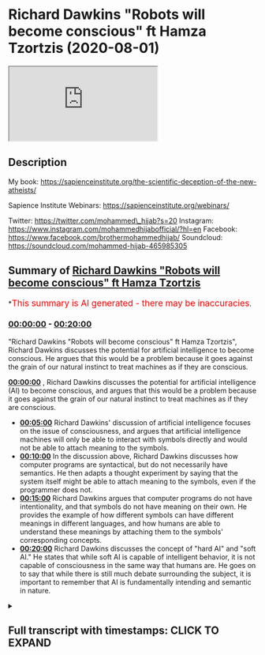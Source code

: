# Richard Dawkins "Robots will become conscious" ft Hamza Tzortzis (2020-08-01)

<iframe loading='lazy' src='https://www.youtube.com/embed/aUm0o0Cu5qg'></iframe>

## Description

My book: https://sapienceinstitute.org/the-scientific-deception-of-the-new-atheists/

Sapience Institute Webinars: https://sapienceinstitute.org/webinars/

Twitter: https://twitter.com/mohammed\_hijab?s=20
Instagram: https://www.instagram.com/mohammedhijabofficial/?hl=en
Facebook: https://www.facebook.com/brothermohammedhijab/
Soundcloud: https://soundcloud.com/mohammed-hijab-465985305

## Summary of [Richard Dawkins "Robots will become conscious" ft Hamza Tzortzis](https://www.youtube.com/watch?v=aUm0o0Cu5qg)

\*<span style="color:red; font-size:125%">This summary is AI generated - there may be inaccuracies</span>.

### [00:00:00](https://www.youtube.com/watch?v=aUm0o0Cu5qg\&t=0) - [00:20:00](https://www.youtube.com/watch?v=aUm0o0Cu5qg\&t=1200)

"Richard Dawkins "Robots will become conscious" ft Hamza Tzortzis", Richard Dawkins discusses the potential for artificial intelligence to become conscious. He argues that this would be a problem because it goes against the grain of our natural instinct to treat machines as if they are conscious.

**[00:00:00](https://www.youtube.com/watch?v=aUm0o0Cu5qg\&t=0)** , Richard Dawkins discusses the potential for artificial intelligence (AI) to become conscious, and argues that this would be a problem because it goes against the grain of our natural instinct to treat machines as if they are conscious.

*   **[00:05:00](https://www.youtube.com/watch?v=aUm0o0Cu5qg\&t=300)** Richard Dawkins' discussion of artificial intelligence focuses on the issue of consciousness, and argues that artificial intelligence machines will only be able to interact with symbols directly and would not be able to attach meaning to the symbols.
*   **[00:10:00](https://www.youtube.com/watch?v=aUm0o0Cu5qg\&t=600)** In the discussion above, Richard Dawkins discusses how computer programs are syntactical, but do not necessarily have semantics. He then adapts a thought experiment by saying that the system itself might be able to attach meaning to the symbols, even if the programmer does not.
*   **[00:15:00](https://www.youtube.com/watch?v=aUm0o0Cu5qg\&t=900)**  Richard Dawkins argues that computer programs do not have intentionality, and that symbols do not have meaning on their own. He provides the example of how different symbols can have different meanings in different languages, and how humans are able to understand these meanings by attaching them to the symbols' corresponding concepts.
*   **[00:20:00](https://www.youtube.com/watch?v=aUm0o0Cu5qg\&t=1200)**  Richard Dawkins discusses the concept of "hard AI" and "soft AI." He states that while soft AI is capable of intelligent behavior, it is not capable of consciousness in the same way that humans are. He goes on to say that while there is still much debate surrounding the subject, it is important to remember that AI is fundamentally intending and semantic in nature.

<details><summary><h2>Full transcript with timestamps: CLICK TO EXPAND</h2></summary>

[0:00:00](https://youtu.be/aUm0o0Cu5qg?t=0) \[Music]\
[0:00:08](https://youtu.be/aUm0o0Cu5qg?t=8) how are you guys doing\
[0:00:09](https://youtu.be/aUm0o0Cu5qg?t=9) i'm joined with the esteem\
[0:00:11](https://youtu.be/aUm0o0Cu5qg?t=11) \[Laughter]\
[0:00:13](https://youtu.be/aUm0o0Cu5qg?t=13) with the real man with the champ\
[0:00:17](https://youtu.be/aUm0o0Cu5qg?t=17) with the heavyweight champion\
[0:00:23](https://youtu.be/aUm0o0Cu5qg?t=23) what are you talking about yeah too much\
[0:00:25](https://youtu.be/aUm0o0Cu5qg?t=25) tea\
[0:00:26](https://youtu.be/aUm0o0Cu5qg?t=26) too much chili yeah yeah yeah but he\
[0:00:28](https://youtu.be/aUm0o0Cu5qg?t=28) couldn't be here today\
[0:00:31](https://youtu.be/aUm0o0Cu5qg?t=31) \[Laughter]\
[0:00:35](https://youtu.be/aUm0o0Cu5qg?t=35) how are you joking man\
[0:00:38](https://youtu.be/aUm0o0Cu5qg?t=38) how are you doing okay well good good to\
[0:00:39](https://youtu.be/aUm0o0Cu5qg?t=39) hear from you good to see you\
[0:00:41](https://youtu.be/aUm0o0Cu5qg?t=41) well we're coming back to the new\
[0:00:42](https://youtu.be/aUm0o0Cu5qg?t=42) atheists you delivered to one of them\
[0:00:44](https://youtu.be/aUm0o0Cu5qg?t=44) maybe seven years ago\
[0:00:46](https://youtu.be/aUm0o0Cu5qg?t=46) um a pretty good spanking\
[0:00:49](https://youtu.be/aUm0o0Cu5qg?t=49) \[Laughter]\
[0:00:51](https://youtu.be/aUm0o0Cu5qg?t=51) yeah leo what's his name again leon\
[0:00:53](https://youtu.be/aUm0o0Cu5qg?t=53) krauss what's his first name\
[0:00:55](https://youtu.be/aUm0o0Cu5qg?t=55) i forget lawrence krauss\
[0:00:59](https://youtu.be/aUm0o0Cu5qg?t=59) how do you feel about that debate\
[0:01:03](https://youtu.be/aUm0o0Cu5qg?t=63) you know\
[0:01:04](https://youtu.be/aUm0o0Cu5qg?t=64) \[Laughter]\
[0:01:08](https://youtu.be/aUm0o0Cu5qg?t=68) it was good given the circumstances and\
[0:01:11](https://youtu.be/aUm0o0Cu5qg?t=71) my learning at that time\
[0:01:13](https://youtu.be/aUm0o0Cu5qg?t=73) given the circumstances and the learning\
[0:01:16](https://youtu.be/aUm0o0Cu5qg?t=76) my pathway of development at that time\
[0:01:20](https://youtu.be/aUm0o0Cu5qg?t=80) obviously there's many things i think i\
[0:01:22](https://youtu.be/aUm0o0Cu5qg?t=82) could have said that was\
[0:01:25](https://youtu.be/aUm0o0Cu5qg?t=85) more articulate it was better\
[0:01:28](https://youtu.be/aUm0o0Cu5qg?t=88) in terms of the way the audience would\
[0:01:29](https://youtu.be/aUm0o0Cu5qg?t=89) understand it and to\
[0:01:31](https://youtu.be/aUm0o0Cu5qg?t=91) really portray that islam is true and\
[0:01:34](https://youtu.be/aUm0o0Cu5qg?t=94) that atheism is false\
[0:01:36](https://youtu.be/aUm0o0Cu5qg?t=96) but generally speaking i think it was a\
[0:01:37](https://youtu.be/aUm0o0Cu5qg?t=97) very very positive debate\
[0:01:40](https://youtu.be/aUm0o0Cu5qg?t=100) on on balance but i'm going to do a\
[0:01:42](https://youtu.be/aUm0o0Cu5qg?t=102) video in sha allah with\
[0:01:44](https://youtu.be/aUm0o0Cu5qg?t=104) our beloved brother zeshan smile to\
[0:01:47](https://youtu.be/aUm0o0Cu5qg?t=107) jannah on\
[0:01:48](https://youtu.be/aUm0o0Cu5qg?t=108) seven years on from the debate and we're\
[0:01:51](https://youtu.be/aUm0o0Cu5qg?t=111) gonna\
[0:01:52](https://youtu.be/aUm0o0Cu5qg?t=112) do a bit of an assessment and analysis\
[0:01:53](https://youtu.be/aUm0o0Cu5qg?t=113) of it i think that probably was the most\
[0:01:55](https://youtu.be/aUm0o0Cu5qg?t=115) uh popular atheist muslim debate in the\
[0:01:58](https://youtu.be/aUm0o0Cu5qg?t=118) last\
[0:01:59](https://youtu.be/aUm0o0Cu5qg?t=119) 30 50 years that i know i think it still\
[0:02:01](https://youtu.be/aUm0o0Cu5qg?t=121) is from a numbers point of view\
[0:02:03](https://youtu.be/aUm0o0Cu5qg?t=123) oh there's no doubt about that so it\
[0:02:04](https://youtu.be/aUm0o0Cu5qg?t=124) would be good to get your insight on\
[0:02:05](https://youtu.be/aUm0o0Cu5qg?t=125) that absolutely but talking about famous\
[0:02:07](https://youtu.be/aUm0o0Cu5qg?t=127) atheists\
[0:02:08](https://youtu.be/aUm0o0Cu5qg?t=128) we wanted to speak about something that\
[0:02:10](https://youtu.be/aUm0o0Cu5qg?t=130) richard dawkins has been coming out\
[0:02:12](https://youtu.be/aUm0o0Cu5qg?t=132) with his dear tai that he comes out with\
[0:02:14](https://youtu.be/aUm0o0Cu5qg?t=134) you know he's got a title\
[0:02:17](https://youtu.be/aUm0o0Cu5qg?t=137) um and speaking about which is ai\
[0:02:19](https://youtu.be/aUm0o0Cu5qg?t=139) artificial intelligence let's just watch\
[0:02:21](https://youtu.be/aUm0o0Cu5qg?t=141) quickly some of the stuff that he said\
[0:02:22](https://youtu.be/aUm0o0Cu5qg?t=142) about\
[0:02:23](https://youtu.be/aUm0o0Cu5qg?t=143) a.i and giving ai robots\
[0:02:26](https://youtu.be/aUm0o0Cu5qg?t=146) rights and then we can comment on that\
[0:02:29](https://youtu.be/aUm0o0Cu5qg?t=149) we reach a profound philosophical\
[0:02:32](https://youtu.be/aUm0o0Cu5qg?t=152) difficulty\
[0:02:34](https://youtu.be/aUm0o0Cu5qg?t=154) i am a philosophical naturalist uh i am\
[0:02:37](https://youtu.be/aUm0o0Cu5qg?t=157) committed to the view\
[0:02:39](https://youtu.be/aUm0o0Cu5qg?t=159) that there is nothing in our brains that\
[0:02:42](https://youtu.be/aUm0o0Cu5qg?t=162) violates the laws of physics there's\
[0:02:43](https://youtu.be/aUm0o0Cu5qg?t=163) nothing that could not in principle\
[0:02:46](https://youtu.be/aUm0o0Cu5qg?t=166) be reproduced in technology it hasn't\
[0:02:49](https://youtu.be/aUm0o0Cu5qg?t=169) been done yet we're probably quite a\
[0:02:50](https://youtu.be/aUm0o0Cu5qg?t=170) long way away from it\
[0:02:52](https://youtu.be/aUm0o0Cu5qg?t=172) but i see no reason why in future we\
[0:02:54](https://youtu.be/aUm0o0Cu5qg?t=174) shouldn't reach the point\
[0:02:55](https://youtu.be/aUm0o0Cu5qg?t=175) where a a human-made robot\
[0:02:59](https://youtu.be/aUm0o0Cu5qg?t=179) is capable of consciousness\
[0:03:02](https://youtu.be/aUm0o0Cu5qg?t=182) and of feeling pain this is profoundly\
[0:03:05](https://youtu.be/aUm0o0Cu5qg?t=185) disturbing because it kind of goes\
[0:03:06](https://youtu.be/aUm0o0Cu5qg?t=186) against the grain to think that uh\
[0:03:08](https://youtu.be/aUm0o0Cu5qg?t=188) that a machine made of metal and\
[0:03:11](https://youtu.be/aUm0o0Cu5qg?t=191) and silicon chips um could feel pain but\
[0:03:15](https://youtu.be/aUm0o0Cu5qg?t=195) i\
[0:03:15](https://youtu.be/aUm0o0Cu5qg?t=195) i don't see why they would not and so\
[0:03:18](https://youtu.be/aUm0o0Cu5qg?t=198) that this\
[0:03:19](https://youtu.be/aUm0o0Cu5qg?t=199) moral consideration of how to treat\
[0:03:22](https://youtu.be/aUm0o0Cu5qg?t=202) artificially artificially intelligent\
[0:03:24](https://youtu.be/aUm0o0Cu5qg?t=204) robots\
[0:03:25](https://youtu.be/aUm0o0Cu5qg?t=205) will arise in the future and it's a\
[0:03:28](https://youtu.be/aUm0o0Cu5qg?t=208) problem which\
[0:03:29](https://youtu.be/aUm0o0Cu5qg?t=209) philosophers and moral philosophers are\
[0:03:31](https://youtu.be/aUm0o0Cu5qg?t=211) already talking about so as you can see\
[0:03:34](https://youtu.be/aUm0o0Cu5qg?t=214) he obviously thinks that on his\
[0:03:36](https://youtu.be/aUm0o0Cu5qg?t=216) worldview materialism\
[0:03:39](https://youtu.be/aUm0o0Cu5qg?t=219) that philosophical philosophical\
[0:03:41](https://youtu.be/aUm0o0Cu5qg?t=221) naturalism that he thinks that\
[0:03:43](https://youtu.be/aUm0o0Cu5qg?t=223) um robots or ai can have conscious\
[0:03:47](https://youtu.be/aUm0o0Cu5qg?t=227) consciousness yes uh and that because of\
[0:03:50](https://youtu.be/aUm0o0Cu5qg?t=230) this\
[0:03:50](https://youtu.be/aUm0o0Cu5qg?t=230) they should be given rights what is your\
[0:03:52](https://youtu.be/aUm0o0Cu5qg?t=232) response to that\
[0:03:54](https://youtu.be/aUm0o0Cu5qg?t=234) well i don't want to go into the whole\
[0:03:56](https://youtu.be/aUm0o0Cu5qg?t=236) rights and\
[0:03:57](https://youtu.be/aUm0o0Cu5qg?t=237) the whole morality stuff okay the reason\
[0:03:59](https://youtu.be/aUm0o0Cu5qg?t=239) being because that is\
[0:04:01](https://youtu.be/aUm0o0Cu5qg?t=241) dependent on your understanding of ai\
[0:04:04](https://youtu.be/aUm0o0Cu5qg?t=244) being conscious\
[0:04:05](https://youtu.be/aUm0o0Cu5qg?t=245) and what do you mean by a.i being\
[0:04:07](https://youtu.be/aUm0o0Cu5qg?t=247) conscious yes and that's why i have my\
[0:04:08](https://youtu.be/aUm0o0Cu5qg?t=248) phone out it was not to be rude because\
[0:04:09](https://youtu.be/aUm0o0Cu5qg?t=249) i have notes on this yeah\
[0:04:12](https://youtu.be/aUm0o0Cu5qg?t=252) the first thing we need to address i\
[0:04:13](https://youtu.be/aUm0o0Cu5qg?t=253) think is richard dawkins says that he's\
[0:04:16](https://youtu.be/aUm0o0Cu5qg?t=256) a philosophical naturalist\
[0:04:17](https://youtu.be/aUm0o0Cu5qg?t=257) now i find that very interesting bro\
[0:04:19](https://youtu.be/aUm0o0Cu5qg?t=259) because\
[0:04:20](https://youtu.be/aUm0o0Cu5qg?t=260) philosophical naturalism is not really\
[0:04:23](https://youtu.be/aUm0o0Cu5qg?t=263) scientific per se and he comes across as\
[0:04:25](https://youtu.be/aUm0o0Cu5qg?t=265) someone who promotes some kind of public\
[0:04:27](https://youtu.be/aUm0o0Cu5qg?t=267) scientism right\
[0:04:29](https://youtu.be/aUm0o0Cu5qg?t=269) that science is the only way to render\
[0:04:33](https://youtu.be/aUm0o0Cu5qg?t=273) the truth about the world in reality\
[0:04:34](https://youtu.be/aUm0o0Cu5qg?t=274) okay maybe that's a hard form of\
[0:04:36](https://youtu.be/aUm0o0Cu5qg?t=276) scientism let's make it a bit more\
[0:04:37](https://youtu.be/aUm0o0Cu5qg?t=277) softer\
[0:04:38](https://youtu.be/aUm0o0Cu5qg?t=278) maybe he says science is one of the best\
[0:04:41](https://youtu.be/aUm0o0Cu5qg?t=281) ways to render the truth about the word\
[0:04:42](https://youtu.be/aUm0o0Cu5qg?t=282) in reality\
[0:04:45](https://youtu.be/aUm0o0Cu5qg?t=285) however philosophical naturalism is more\
[0:04:47](https://youtu.be/aUm0o0Cu5qg?t=287) of a philosophy\
[0:04:49](https://youtu.be/aUm0o0Cu5qg?t=289) rather than anything scientific so he\
[0:04:52](https://youtu.be/aUm0o0Cu5qg?t=292) says he's a philosophical naturalist\
[0:04:53](https://youtu.be/aUm0o0Cu5qg?t=293) what does that mean\
[0:04:55](https://youtu.be/aUm0o0Cu5qg?t=295) that means that there is no divine there\
[0:04:57](https://youtu.be/aUm0o0Cu5qg?t=297) is no supernatural\
[0:04:58](https://youtu.be/aUm0o0Cu5qg?t=298) everything can be explained by physical\
[0:05:01](https://youtu.be/aUm0o0Cu5qg?t=301) processes or reduced to physical things\
[0:05:02](https://youtu.be/aUm0o0Cu5qg?t=302) in some way\
[0:05:04](https://youtu.be/aUm0o0Cu5qg?t=304) now that is very interesting because\
[0:05:05](https://youtu.be/aUm0o0Cu5qg?t=305) that's a faith\
[0:05:07](https://youtu.be/aUm0o0Cu5qg?t=307) remember he says i am committed to now\
[0:05:10](https://youtu.be/aUm0o0Cu5qg?t=310) the atheist the prominent atheist\
[0:05:12](https://youtu.be/aUm0o0Cu5qg?t=312) philosopher\
[0:05:13](https://youtu.be/aUm0o0Cu5qg?t=313) michael rules he says you know if you\
[0:05:15](https://youtu.be/aUm0o0Cu5qg?t=315) want a concession\
[0:05:16](https://youtu.be/aUm0o0Cu5qg?t=316) naturalism is is a faith because you\
[0:05:20](https://youtu.be/aUm0o0Cu5qg?t=320) have to believe it as a lens\
[0:05:22](https://youtu.be/aUm0o0Cu5qg?t=322) uh in order for you to see through in\
[0:05:26](https://youtu.be/aUm0o0Cu5qg?t=326) order to understand the world in reality\
[0:05:28](https://youtu.be/aUm0o0Cu5qg?t=328) so he already comes with the\
[0:05:29](https://youtu.be/aUm0o0Cu5qg?t=329) presupposition\
[0:05:31](https://youtu.be/aUm0o0Cu5qg?t=331) that there is no god he already comes\
[0:05:33](https://youtu.be/aUm0o0Cu5qg?t=333) with the presupposition\
[0:05:35](https://youtu.be/aUm0o0Cu5qg?t=335) that everything can be explained by\
[0:05:36](https://youtu.be/aUm0o0Cu5qg?t=336) physical processes\
[0:05:38](https://youtu.be/aUm0o0Cu5qg?t=338) he that's his starting point those are\
[0:05:41](https://youtu.be/aUm0o0Cu5qg?t=341) his lenses\
[0:05:42](https://youtu.be/aUm0o0Cu5qg?t=342) you know in which he sees through to\
[0:05:44](https://youtu.be/aUm0o0Cu5qg?t=344) understand reality\
[0:05:45](https://youtu.be/aUm0o0Cu5qg?t=345) so he's admitted something here this is\
[0:05:48](https://youtu.be/aUm0o0Cu5qg?t=348) my faith\
[0:05:49](https://youtu.be/aUm0o0Cu5qg?t=349) i'm a philosophical naturalist so\
[0:05:51](https://youtu.be/aUm0o0Cu5qg?t=351) therefore even though i know nothing\
[0:05:52](https://youtu.be/aUm0o0Cu5qg?t=352) about ai\
[0:05:54](https://youtu.be/aUm0o0Cu5qg?t=354) i'm going to assume that ai is going to\
[0:05:56](https://youtu.be/aUm0o0Cu5qg?t=356) be conscious and i'm going to assume\
[0:05:57](https://youtu.be/aUm0o0Cu5qg?t=357) that it must be given rights\
[0:05:59](https://youtu.be/aUm0o0Cu5qg?t=359) that is a really unnuanced ridiculous\
[0:06:02](https://youtu.be/aUm0o0Cu5qg?t=362) way of starting a\
[0:06:03](https://youtu.be/aUm0o0Cu5qg?t=363) a a a video about ai the discussion\
[0:06:06](https://youtu.be/aUm0o0Cu5qg?t=366) shouldn't presume philosophical\
[0:06:08](https://youtu.be/aUm0o0Cu5qg?t=368) naturalism to be true and when you watch\
[0:06:09](https://youtu.be/aUm0o0Cu5qg?t=369) the whole video\
[0:06:11](https://youtu.be/aUm0o0Cu5qg?t=371) you see that really they are presuming\
[0:06:13](https://youtu.be/aUm0o0Cu5qg?t=373) philosophical naturalism to be true\
[0:06:15](https://youtu.be/aUm0o0Cu5qg?t=375) and in the context of ai and\
[0:06:17](https://youtu.be/aUm0o0Cu5qg?t=377) consciousness they're presuming\
[0:06:19](https://youtu.be/aUm0o0Cu5qg?t=379) a physicalist understanding of\
[0:06:21](https://youtu.be/aUm0o0Cu5qg?t=381) consciousness\
[0:06:22](https://youtu.be/aUm0o0Cu5qg?t=382) which basically means that consciousness\
[0:06:25](https://youtu.be/aUm0o0Cu5qg?t=385) can be reduced to or is identical in\
[0:06:27](https://youtu.be/aUm0o0Cu5qg?t=387) some way\
[0:06:28](https://youtu.be/aUm0o0Cu5qg?t=388) to physical processes so how do you\
[0:06:30](https://youtu.be/aUm0o0Cu5qg?t=390) define consciousness and\
[0:06:32](https://youtu.be/aUm0o0Cu5qg?t=392) what needs to be in place for\
[0:06:33](https://youtu.be/aUm0o0Cu5qg?t=393) consciousness to work oh my god\
[0:06:36](https://youtu.be/aUm0o0Cu5qg?t=396) because i think we need to for you know\
[0:06:38](https://youtu.be/aUm0o0Cu5qg?t=398) cover this ground\
[0:06:39](https://youtu.be/aUm0o0Cu5qg?t=399) okay this is a big question but let's\
[0:06:42](https://youtu.be/aUm0o0Cu5qg?t=402) apply it to the ai scenario\
[0:06:44](https://youtu.be/aUm0o0Cu5qg?t=404) so i think what they're trying to say is\
[0:06:45](https://youtu.be/aUm0o0Cu5qg?t=405) that\
[0:06:47](https://youtu.be/aUm0o0Cu5qg?t=407) ai machines or computer programs or\
[0:06:50](https://youtu.be/aUm0o0Cu5qg?t=410) robots whatever the case may be\
[0:06:52](https://youtu.be/aUm0o0Cu5qg?t=412) they are going to be indistinguishable\
[0:06:54](https://youtu.be/aUm0o0Cu5qg?t=414) to human beings in some way\
[0:06:56](https://youtu.be/aUm0o0Cu5qg?t=416) okay when it comes to consciousness when\
[0:06:59](https://youtu.be/aUm0o0Cu5qg?t=419) it comes to\
[0:07:00](https://youtu.be/aUm0o0Cu5qg?t=420) intelligence when it comes to\
[0:07:03](https://youtu.be/aUm0o0Cu5qg?t=423) interaction to the point where richard\
[0:07:05](https://youtu.be/aUm0o0Cu5qg?t=425) dawkins even says\
[0:07:07](https://youtu.be/aUm0o0Cu5qg?t=427) even concerning pain right and this is\
[0:07:10](https://youtu.be/aUm0o0Cu5qg?t=430) the point that we need to zoom in on\
[0:07:12](https://youtu.be/aUm0o0Cu5qg?t=432) we don't have a problem with certain\
[0:07:14](https://youtu.be/aUm0o0Cu5qg?t=434) aspects of consciousness such as\
[0:07:16](https://youtu.be/aUm0o0Cu5qg?t=436) thoughts or you know cognition\
[0:07:19](https://youtu.be/aUm0o0Cu5qg?t=439) or intelligence right because these are\
[0:07:22](https://youtu.be/aUm0o0Cu5qg?t=442) these are connected to consciousness as\
[0:07:24](https://youtu.be/aUm0o0Cu5qg?t=444) well\
[0:07:24](https://youtu.be/aUm0o0Cu5qg?t=444) what we're talking about here is that\
[0:07:27](https://youtu.be/aUm0o0Cu5qg?t=447) can artificial intelligent\
[0:07:29](https://youtu.be/aUm0o0Cu5qg?t=449) machines can they have\
[0:07:32](https://youtu.be/aUm0o0Cu5qg?t=452) inner subjective conscious states\
[0:07:36](https://youtu.be/aUm0o0Cu5qg?t=456) can they have something called\
[0:07:39](https://youtu.be/aUm0o0Cu5qg?t=459) intentionality\
[0:07:40](https://youtu.be/aUm0o0Cu5qg?t=460) okay which is now this is quite broad in\
[0:07:42](https://youtu.be/aUm0o0Cu5qg?t=462) the philosophy of the mind but generally\
[0:07:44](https://youtu.be/aUm0o0Cu5qg?t=464) speaking intentionality means and is\
[0:07:46](https://youtu.be/aUm0o0Cu5qg?t=466) connected to meaning\
[0:07:47](https://youtu.be/aUm0o0Cu5qg?t=467) it means that your\
[0:07:50](https://youtu.be/aUm0o0Cu5qg?t=470) reasoning is about or of something else\
[0:07:54](https://youtu.be/aUm0o0Cu5qg?t=474) okay so say i am reasoning say i'm\
[0:07:57](https://youtu.be/aUm0o0Cu5qg?t=477) reasoning about\
[0:07:58](https://youtu.be/aUm0o0Cu5qg?t=478) muhammad hijab i'm talking about\
[0:08:00](https://youtu.be/aUm0o0Cu5qg?t=480) muhammad hijab and i'm reasoning\
[0:08:02](https://youtu.be/aUm0o0Cu5qg?t=482) reasoning about you i know that i'm\
[0:08:05](https://youtu.be/aUm0o0Cu5qg?t=485) reasoning about something other than\
[0:08:08](https://youtu.be/aUm0o0Cu5qg?t=488) myself and other than the just the\
[0:08:11](https://youtu.be/aUm0o0Cu5qg?t=491) the the sounds and the words that i'm\
[0:08:13](https://youtu.be/aUm0o0Cu5qg?t=493) using it is\
[0:08:14](https://youtu.be/aUm0o0Cu5qg?t=494) of and about something external to me\
[0:08:19](https://youtu.be/aUm0o0Cu5qg?t=499) now we can safely say that robots or am\
[0:08:22](https://youtu.be/aUm0o0Cu5qg?t=502) machines don't have an ability to do\
[0:08:24](https://youtu.be/aUm0o0Cu5qg?t=504) that\
[0:08:24](https://youtu.be/aUm0o0Cu5qg?t=504) because really robots and machines about\
[0:08:28](https://youtu.be/aUm0o0Cu5qg?t=508) just rearranging of symbols right the\
[0:08:30](https://youtu.be/aUm0o0Cu5qg?t=510) symbols\
[0:08:31](https://youtu.be/aUm0o0Cu5qg?t=511) don't know that those symbols are about\
[0:08:34](https://youtu.be/aUm0o0Cu5qg?t=514) or of something external to the symbol\
[0:08:36](https://youtu.be/aUm0o0Cu5qg?t=516) itself\
[0:08:37](https://youtu.be/aUm0o0Cu5qg?t=517) right because fundamentally computer\
[0:08:38](https://youtu.be/aUm0o0Cu5qg?t=518) programs are based on zeros and ones\
[0:08:40](https://youtu.be/aUm0o0Cu5qg?t=520) right\
[0:08:41](https://youtu.be/aUm0o0Cu5qg?t=521) fundamentally so do the zeros and ones\
[0:08:44](https://youtu.be/aUm0o0Cu5qg?t=524) do they know\
[0:08:45](https://youtu.be/aUm0o0Cu5qg?t=525) that they are addressing an entity a\
[0:08:48](https://youtu.be/aUm0o0Cu5qg?t=528) conscious sentient entity called\
[0:08:49](https://youtu.be/aUm0o0Cu5qg?t=529) muhammad hijab\
[0:08:51](https://youtu.be/aUm0o0Cu5qg?t=531) do so do they have intentionality no\
[0:08:54](https://youtu.be/aUm0o0Cu5qg?t=534) it's just zeros and ones and this is\
[0:08:55](https://youtu.be/aUm0o0Cu5qg?t=535) arrangement of zeros and ones\
[0:08:56](https://youtu.be/aUm0o0Cu5qg?t=536) the zeros and ones are not of and about\
[0:09:01](https://youtu.be/aUm0o0Cu5qg?t=541) muhammad hijab or rather the zeros and\
[0:09:03](https://youtu.be/aUm0o0Cu5qg?t=543) ones don't know\
[0:09:05](https://youtu.be/aUm0o0Cu5qg?t=545) they are referring to something called\
[0:09:07](https://youtu.be/aUm0o0Cu5qg?t=547) muhammad hijab that's external to them\
[0:09:09](https://youtu.be/aUm0o0Cu5qg?t=549) right so this is\
[0:09:10](https://youtu.be/aUm0o0Cu5qg?t=550) generally speaking uh intentionality and\
[0:09:13](https://youtu.be/aUm0o0Cu5qg?t=553) it relates to meaning and that's a\
[0:09:14](https://youtu.be/aUm0o0Cu5qg?t=554) really good point that is a good point\
[0:09:15](https://youtu.be/aUm0o0Cu5qg?t=555) but the thing is it's\
[0:09:16](https://youtu.be/aUm0o0Cu5qg?t=556) very vast and there's a lot of\
[0:09:17](https://youtu.be/aUm0o0Cu5qg?t=557) discussions oh that's a good way of\
[0:09:19](https://youtu.be/aUm0o0Cu5qg?t=559) putting it because you're saying that\
[0:09:21](https://youtu.be/aUm0o0Cu5qg?t=561) robots will only be able to interact\
[0:09:23](https://youtu.be/aUm0o0Cu5qg?t=563) with\
[0:09:25](https://youtu.be/aUm0o0Cu5qg?t=565) symbols directly but wouldn't know\
[0:09:27](https://youtu.be/aUm0o0Cu5qg?t=567) wouldn't be able to give meaning to\
[0:09:28](https://youtu.be/aUm0o0Cu5qg?t=568) those symbols\
[0:09:29](https://youtu.be/aUm0o0Cu5qg?t=569) good so this is the point here so\
[0:09:30](https://youtu.be/aUm0o0Cu5qg?t=570) computer systems just manipulate\
[0:09:33](https://youtu.be/aUm0o0Cu5qg?t=573) symbols they can't attach meaning to the\
[0:09:35](https://youtu.be/aUm0o0Cu5qg?t=575) symbol so this is\
[0:09:36](https://youtu.be/aUm0o0Cu5qg?t=576) syntax and semantics so let me give an\
[0:09:39](https://youtu.be/aUm0o0Cu5qg?t=579) example\
[0:09:40](https://youtu.be/aUm0o0Cu5qg?t=580) um the difference between syntax and\
[0:09:41](https://youtu.be/aUm0o0Cu5qg?t=581) semantics so we have here three\
[0:09:42](https://youtu.be/aUm0o0Cu5qg?t=582) sentences right\
[0:09:44](https://youtu.be/aUm0o0Cu5qg?t=584) yeah one in greek one in english\
[0:09:47](https://youtu.be/aUm0o0Cu5qg?t=587) and let's do one in turkish right so\
[0:09:49](https://youtu.be/aUm0o0Cu5qg?t=589) it's i love you\
[0:09:51](https://youtu.be/aUm0o0Cu5qg?t=591) all right which is greek i love you and\
[0:09:54](https://youtu.be/aUm0o0Cu5qg?t=594) you have\
[0:09:55](https://youtu.be/aUm0o0Cu5qg?t=595) seni seville which is i love you in\
[0:09:57](https://youtu.be/aUm0o0Cu5qg?t=597) turkish now as you can see the three\
[0:09:59](https://youtu.be/aUm0o0Cu5qg?t=599) sentences have the same\
[0:10:00](https://youtu.be/aUm0o0Cu5qg?t=600) semantics they have the same meaning but\
[0:10:03](https://youtu.be/aUm0o0Cu5qg?t=603) they have different symbols\
[0:10:05](https://youtu.be/aUm0o0Cu5qg?t=605) so what do we learn from this well take\
[0:10:06](https://youtu.be/aUm0o0Cu5qg?t=606) this if i were to give you\
[0:10:08](https://youtu.be/aUm0o0Cu5qg?t=608) all of the symbols of greek and teach\
[0:10:11](https://youtu.be/aUm0o0Cu5qg?t=611) you how to arrange them\
[0:10:12](https://youtu.be/aUm0o0Cu5qg?t=612) in the correct way with the right spaces\
[0:10:15](https://youtu.be/aUm0o0Cu5qg?t=615) right in the right\
[0:10:16](https://youtu.be/aUm0o0Cu5qg?t=616) kind of grammatical formula whatever the\
[0:10:18](https://youtu.be/aUm0o0Cu5qg?t=618) case may be\
[0:10:19](https://youtu.be/aUm0o0Cu5qg?t=619) by virtue of you doing that would you\
[0:10:21](https://youtu.be/aUm0o0Cu5qg?t=621) know the meaning no\
[0:10:22](https://youtu.be/aUm0o0Cu5qg?t=622) exactly so that shows there's a\
[0:10:24](https://youtu.be/aUm0o0Cu5qg?t=624) difference between just\
[0:10:26](https://youtu.be/aUm0o0Cu5qg?t=626) merely rearranging symbols and\
[0:10:28](https://youtu.be/aUm0o0Cu5qg?t=628) understanding the meaning connected to\
[0:10:30](https://youtu.be/aUm0o0Cu5qg?t=630) the symbols and attaching meaning to the\
[0:10:31](https://youtu.be/aUm0o0Cu5qg?t=631) symbols right\
[0:10:33](https://youtu.be/aUm0o0Cu5qg?t=633) so there's an interesting argument that\
[0:10:34](https://youtu.be/aUm0o0Cu5qg?t=634) i think uh john professor john cell he\
[0:10:37](https://youtu.be/aUm0o0Cu5qg?t=637) developed and i've adapted it here\
[0:10:39](https://youtu.be/aUm0o0Cu5qg?t=639) is number one computer programs are\
[0:10:41](https://youtu.be/aUm0o0Cu5qg?t=641) syntactical\
[0:10:42](https://youtu.be/aUm0o0Cu5qg?t=642) so they're based on syntax number two\
[0:10:45](https://youtu.be/aUm0o0Cu5qg?t=645) minds have semantics\
[0:10:47](https://youtu.be/aUm0o0Cu5qg?t=647) number three syntax by itself is neither\
[0:10:50](https://youtu.be/aUm0o0Cu5qg?t=650) sufficient nor constitutive\
[0:10:52](https://youtu.be/aUm0o0Cu5qg?t=652) for semantics four therefore computer\
[0:10:55](https://youtu.be/aUm0o0Cu5qg?t=655) programs by themselves\
[0:10:57](https://youtu.be/aUm0o0Cu5qg?t=657) are not minds for example just imagine\
[0:11:00](https://youtu.be/aUm0o0Cu5qg?t=660) an avalanche bro\
[0:11:01](https://youtu.be/aUm0o0Cu5qg?t=661) there's an avalanche in some famous\
[0:11:03](https://youtu.be/aUm0o0Cu5qg?t=663) mountains say in the alps in france\
[0:11:05](https://youtu.be/aUm0o0Cu5qg?t=665) right\
[0:11:06](https://youtu.be/aUm0o0Cu5qg?t=666) and the avalanche when it basically\
[0:11:09](https://youtu.be/aUm0o0Cu5qg?t=669) creates its mess all of a sudden you see\
[0:11:11](https://youtu.be/aUm0o0Cu5qg?t=671) rocks\
[0:11:12](https://youtu.be/aUm0o0Cu5qg?t=672) that are arranged and it says you know\
[0:11:15](https://youtu.be/aUm0o0Cu5qg?t=675) my name is muhammad hijab\
[0:11:17](https://youtu.be/aUm0o0Cu5qg?t=677) and i'm over six foot five and i love\
[0:11:20](https://youtu.be/aUm0o0Cu5qg?t=680) wrestling\
[0:11:20](https://youtu.be/aUm0o0Cu5qg?t=680) and i'm a debater right so\
[0:11:24](https://youtu.be/aUm0o0Cu5qg?t=684) now the mere arrangement of those\
[0:11:27](https://youtu.be/aUm0o0Cu5qg?t=687) symbols right\
[0:11:28](https://youtu.be/aUm0o0Cu5qg?t=688) so the mer arrangement of those symbols\
[0:11:31](https://youtu.be/aUm0o0Cu5qg?t=691) does the avalanche\
[0:11:32](https://youtu.be/aUm0o0Cu5qg?t=692) know the meaning no exactly\
[0:11:35](https://youtu.be/aUm0o0Cu5qg?t=695) so the main arrangement of the symbols\
[0:11:37](https://youtu.be/aUm0o0Cu5qg?t=697) itself doesn't give rise to the meaning\
[0:11:40](https://youtu.be/aUm0o0Cu5qg?t=700) so if an if if a c right if if the tide\
[0:11:43](https://youtu.be/aUm0o0Cu5qg?t=703) was coming in and out and as a result of\
[0:11:45](https://youtu.be/aUm0o0Cu5qg?t=705) the tide moving\
[0:11:46](https://youtu.be/aUm0o0Cu5qg?t=706) uh you see an arrangement of sand that\
[0:11:48](https://youtu.be/aUm0o0Cu5qg?t=708) says i love my mother i love my parents\
[0:11:51](https://youtu.be/aUm0o0Cu5qg?t=711) does the sea know the meaning of those\
[0:11:53](https://youtu.be/aUm0o0Cu5qg?t=713) symbols\
[0:11:54](https://youtu.be/aUm0o0Cu5qg?t=714) no so the mere arrangement of those\
[0:11:56](https://youtu.be/aUm0o0Cu5qg?t=716) symbols in a particular way\
[0:11:58](https://youtu.be/aUm0o0Cu5qg?t=718) doesn't necessarily give rise to meaning\
[0:12:00](https://youtu.be/aUm0o0Cu5qg?t=720) because the c doesn't know how to attach\
[0:12:02](https://youtu.be/aUm0o0Cu5qg?t=722) meaning to the symbols and the avalanche\
[0:12:04](https://youtu.be/aUm0o0Cu5qg?t=724) doesn't know how to attach meaning\
[0:12:05](https://youtu.be/aUm0o0Cu5qg?t=725) to the arrangement of rocks that for us\
[0:12:07](https://youtu.be/aUm0o0Cu5qg?t=727) has meaning right\
[0:12:09](https://youtu.be/aUm0o0Cu5qg?t=729) does that make sense um okay so this is\
[0:12:11](https://youtu.be/aUm0o0Cu5qg?t=731) good\
[0:12:12](https://youtu.be/aUm0o0Cu5qg?t=732) so you can't ever prove that do you\
[0:12:13](https://youtu.be/aUm0o0Cu5qg?t=733) think there's ever a chance no sorry so\
[0:12:15](https://youtu.be/aUm0o0Cu5qg?t=735) here's the point the point is\
[0:12:16](https://youtu.be/aUm0o0Cu5qg?t=736) ai machines yeah they're just complex\
[0:12:18](https://youtu.be/aUm0o0Cu5qg?t=738) syntactical arrangements\
[0:12:20](https://youtu.be/aUm0o0Cu5qg?t=740) they can never you're saying that it's\
[0:12:21](https://youtu.be/aUm0o0Cu5qg?t=741) not possible for them to they can't\
[0:12:23](https://youtu.be/aUm0o0Cu5qg?t=743) attach me to\
[0:12:24](https://youtu.be/aUm0o0Cu5qg?t=744) the symbols yeah why not\
[0:12:27](https://youtu.be/aUm0o0Cu5qg?t=747) because of what we just discussed so for\
[0:12:29](https://youtu.be/aUm0o0Cu5qg?t=749) example if an avalanche were to come and\
[0:12:32](https://youtu.be/aUm0o0Cu5qg?t=752) somehow arrange a bunch of symbols that\
[0:12:35](https://youtu.be/aUm0o0Cu5qg?t=755) says\
[0:12:35](https://youtu.be/aUm0o0Cu5qg?t=755) i love smile to jannah it's the best\
[0:12:37](https://youtu.be/aUm0o0Cu5qg?t=757) channel in the world please subscribe\
[0:12:38](https://youtu.be/aUm0o0Cu5qg?t=758) now\
[0:12:39](https://youtu.be/aUm0o0Cu5qg?t=759) yeah right it doesn't know the meaning\
[0:12:41](https://youtu.be/aUm0o0Cu5qg?t=761) of that that's meaningless anyway\
[0:12:46](https://youtu.be/aUm0o0Cu5qg?t=766) but do you see my point yeah so let's\
[0:12:49](https://youtu.be/aUm0o0Cu5qg?t=769) break this down further so your question\
[0:12:51](https://youtu.be/aUm0o0Cu5qg?t=771) really has opened the door to professor\
[0:12:54](https://youtu.be/aUm0o0Cu5qg?t=774) john cell's\
[0:12:55](https://youtu.be/aUm0o0Cu5qg?t=775) famous chinese room experiment you ready\
[0:12:56](https://youtu.be/aUm0o0Cu5qg?t=776) for this experiment yeah okay heard of\
[0:12:57](https://youtu.be/aUm0o0Cu5qg?t=777) this before but just go for it again\
[0:12:59](https://youtu.be/aUm0o0Cu5qg?t=779) yeah so so say this is a room this this\
[0:13:02](https://youtu.be/aUm0o0Cu5qg?t=782) pillow\
[0:13:03](https://youtu.be/aUm0o0Cu5qg?t=783) right can you see this pillow sir\
[0:13:06](https://youtu.be/aUm0o0Cu5qg?t=786) this pillow is a room you are in this\
[0:13:08](https://youtu.be/aUm0o0Cu5qg?t=788) room hijab okay\
[0:13:09](https://youtu.be/aUm0o0Cu5qg?t=789) on the side you're inside you're inside\
[0:13:12](https://youtu.be/aUm0o0Cu5qg?t=792) yeah yeah you're right with that i'm\
[0:13:13](https://youtu.be/aUm0o0Cu5qg?t=793) okay good\
[0:13:14](https://youtu.be/aUm0o0Cu5qg?t=794) so you're in this pillow but it's a\
[0:13:17](https://youtu.be/aUm0o0Cu5qg?t=797) roman we call it the chinese room\
[0:13:19](https://youtu.be/aUm0o0Cu5qg?t=799) in this room there is a rule book but\
[0:13:21](https://youtu.be/aUm0o0Cu5qg?t=801) it's only in the english language\
[0:13:23](https://youtu.be/aUm0o0Cu5qg?t=803) i'm alright yeah and the rule book says\
[0:13:25](https://youtu.be/aUm0o0Cu5qg?t=805) when you see this chinese symbol\
[0:13:27](https://youtu.be/aUm0o0Cu5qg?t=807) and this chinese symbol then you\
[0:13:31](https://youtu.be/aUm0o0Cu5qg?t=811) give this chinese symbol you don't know\
[0:13:33](https://youtu.be/aUm0o0Cu5qg?t=813) what the symbols mean it's just giving\
[0:13:34](https://youtu.be/aUm0o0Cu5qg?t=814) you a\
[0:13:36](https://youtu.be/aUm0o0Cu5qg?t=816) symbolic representation right here are\
[0:13:38](https://youtu.be/aUm0o0Cu5qg?t=818) the chinese characters when you see this\
[0:13:39](https://youtu.be/aUm0o0Cu5qg?t=819) chinese character and this chinese\
[0:13:40](https://youtu.be/aUm0o0Cu5qg?t=820) character then\
[0:13:41](https://youtu.be/aUm0o0Cu5qg?t=821) give us or give outside of the room this\
[0:13:44](https://youtu.be/aUm0o0Cu5qg?t=824) chinese character yeah\
[0:13:45](https://youtu.be/aUm0o0Cu5qg?t=825) okay outside of the room are\
[0:13:48](https://youtu.be/aUm0o0Cu5qg?t=828) chinese speakers for example yeah and\
[0:13:51](https://youtu.be/aUm0o0Cu5qg?t=831) they give you questions okay this is an\
[0:13:53](https://youtu.be/aUm0o0Cu5qg?t=833) adapted version of the thought\
[0:13:54](https://youtu.be/aUm0o0Cu5qg?t=834) experiment but it still works\
[0:13:56](https://youtu.be/aUm0o0Cu5qg?t=836) they give you questions in chinese yeah\
[0:13:59](https://youtu.be/aUm0o0Cu5qg?t=839) so\
[0:13:59](https://youtu.be/aUm0o0Cu5qg?t=839) they don't know who you are but you take\
[0:14:02](https://youtu.be/aUm0o0Cu5qg?t=842) the questions in chinese and you read\
[0:14:04](https://youtu.be/aUm0o0Cu5qg?t=844) the english rule book\
[0:14:05](https://youtu.be/aUm0o0Cu5qg?t=845) and you say okay i've seen this chinese\
[0:14:06](https://youtu.be/aUm0o0Cu5qg?t=846) character i have no idea what it means\
[0:14:08](https://youtu.be/aUm0o0Cu5qg?t=848) but i've seen this chinese character and\
[0:14:10](https://youtu.be/aUm0o0Cu5qg?t=850) this chinese character and the rule book\
[0:14:12](https://youtu.be/aUm0o0Cu5qg?t=852) says i have to give this chinese\
[0:14:13](https://youtu.be/aUm0o0Cu5qg?t=853) character\
[0:14:14](https://youtu.be/aUm0o0Cu5qg?t=854) so you're giving all the right answers\
[0:14:16](https://youtu.be/aUm0o0Cu5qg?t=856) out so for the people outside of the\
[0:14:18](https://youtu.be/aUm0o0Cu5qg?t=858) room\
[0:14:19](https://youtu.be/aUm0o0Cu5qg?t=859) do they think you know chinese yes\
[0:14:21](https://youtu.be/aUm0o0Cu5qg?t=861) exactly\
[0:14:23](https://youtu.be/aUm0o0Cu5qg?t=863) but do you know chinese no exactly so\
[0:14:26](https://youtu.be/aUm0o0Cu5qg?t=866) this chinese room through experiment\
[0:14:27](https://youtu.be/aUm0o0Cu5qg?t=867) represents what happens to the ai\
[0:14:28](https://youtu.be/aUm0o0Cu5qg?t=868) machine\
[0:14:29](https://youtu.be/aUm0o0Cu5qg?t=869) they just have syntactical arrangement\
[0:14:32](https://youtu.be/aUm0o0Cu5qg?t=872) this is a manipulation of symbols\
[0:14:34](https://youtu.be/aUm0o0Cu5qg?t=874) not meaning now there is a response to\
[0:14:36](https://youtu.be/aUm0o0Cu5qg?t=876) this it's called the systems reply john\
[0:14:38](https://youtu.be/aUm0o0Cu5qg?t=878) cell\
[0:14:38](https://youtu.be/aUm0o0Cu5qg?t=878) calls it the systems reply some people\
[0:14:41](https://youtu.be/aUm0o0Cu5qg?t=881) say yeah you\
[0:14:42](https://youtu.be/aUm0o0Cu5qg?t=882) as muhammad hijab may not know the\
[0:14:43](https://youtu.be/aUm0o0Cu5qg?t=883) meaning but the system itself\
[0:14:46](https://youtu.be/aUm0o0Cu5qg?t=886) knows the meaning and john so replies\
[0:14:48](https://youtu.be/aUm0o0Cu5qg?t=888) and says well how can that be the case\
[0:14:50](https://youtu.be/aUm0o0Cu5qg?t=890) because there is no way of the system\
[0:14:51](https://youtu.be/aUm0o0Cu5qg?t=891) attaching meaning to the symbols in the\
[0:14:53](https://youtu.be/aUm0o0Cu5qg?t=893) first place\
[0:14:54](https://youtu.be/aUm0o0Cu5qg?t=894) yeah and you could even extend the\
[0:14:56](https://youtu.be/aUm0o0Cu5qg?t=896) thought experiment by saying that this\
[0:14:58](https://youtu.be/aUm0o0Cu5qg?t=898) whole system could just be in your brain\
[0:14:59](https://youtu.be/aUm0o0Cu5qg?t=899) mr muhammad hijab yeah\
[0:15:01](https://youtu.be/aUm0o0Cu5qg?t=901) you could know how to manipulate all the\
[0:15:04](https://youtu.be/aUm0o0Cu5qg?t=904) symbols\
[0:15:05](https://youtu.be/aUm0o0Cu5qg?t=905) and always give the right answer but\
[0:15:06](https://youtu.be/aUm0o0Cu5qg?t=906) does that mean you know the meaning\
[0:15:09](https://youtu.be/aUm0o0Cu5qg?t=909) of the language no you just know how to\
[0:15:12](https://youtu.be/aUm0o0Cu5qg?t=912) basically put different things together\
[0:15:13](https://youtu.be/aUm0o0Cu5qg?t=913) now for example i could teach you right\
[0:15:15](https://youtu.be/aUm0o0Cu5qg?t=915) now greek right so if someone says\
[0:15:19](https://youtu.be/aUm0o0Cu5qg?t=919) boss ise okay yeah boss is fine\
[0:15:38](https://youtu.be/aUm0o0Cu5qg?t=938) my\
[0:15:46](https://youtu.be/aUm0o0Cu5qg?t=946) \[Laughter]\
[0:15:52](https://youtu.be/aUm0o0Cu5qg?t=952) there you go do you know what do you\
[0:15:53](https://youtu.be/aUm0o0Cu5qg?t=953) know what i'm saying yes yes\
[0:15:58](https://youtu.be/aUm0o0Cu5qg?t=958) you don't know what i'm saying yeah so\
[0:16:00](https://youtu.be/aUm0o0Cu5qg?t=960) you just said to me\
[0:16:02](https://youtu.be/aUm0o0Cu5qg?t=962) how are you i said i'm very good how did\
[0:16:03](https://youtu.be/aUm0o0Cu5qg?t=963) you know i just\
[0:16:09](https://youtu.be/aUm0o0Cu5qg?t=969) hey for the audience you know what i'm\
[0:16:11](https://youtu.be/aUm0o0Cu5qg?t=971) saying yeah so i could i\
[0:16:13](https://youtu.be/aUm0o0Cu5qg?t=973) don't know what i was guessing okay\
[0:16:14](https://youtu.be/aUm0o0Cu5qg?t=974) that's a guess exactly so the point here\
[0:16:16](https://youtu.be/aUm0o0Cu5qg?t=976) is\
[0:16:16](https://youtu.be/aUm0o0Cu5qg?t=976) i'm just giving you symbols but in the\
[0:16:18](https://youtu.be/aUm0o0Cu5qg?t=978) form of sounds\
[0:16:20](https://youtu.be/aUm0o0Cu5qg?t=980) and i'm teaching you what sound to give\
[0:16:21](https://youtu.be/aUm0o0Cu5qg?t=981) me back just because you know\
[0:16:24](https://youtu.be/aUm0o0Cu5qg?t=984) the kind of syntactical symbolic\
[0:16:26](https://youtu.be/aUm0o0Cu5qg?t=986) arrangement whether it's written format\
[0:16:28](https://youtu.be/aUm0o0Cu5qg?t=988) or in in in in in in sound in\
[0:16:32](https://youtu.be/aUm0o0Cu5qg?t=992) waves whatever right it doesn't mean you\
[0:16:34](https://youtu.be/aUm0o0Cu5qg?t=994) know the meaning\
[0:16:35](https://youtu.be/aUm0o0Cu5qg?t=995) right meaning so i could train you to\
[0:16:37](https://youtu.be/aUm0o0Cu5qg?t=997) come to my house\
[0:16:38](https://youtu.be/aUm0o0Cu5qg?t=998) my mom's house and she may have like she\
[0:16:41](https://youtu.be/aUm0o0Cu5qg?t=1001) may give you like five sentences\
[0:16:43](https://youtu.be/aUm0o0Cu5qg?t=1003) right and i could train you to respond\
[0:16:46](https://youtu.be/aUm0o0Cu5qg?t=1006) in a particular way that may\
[0:16:48](https://youtu.be/aUm0o0Cu5qg?t=1008) make her realize that you think that she\
[0:16:50](https://youtu.be/aUm0o0Cu5qg?t=1010) thinks that you know greek to the point\
[0:16:52](https://youtu.be/aUm0o0Cu5qg?t=1012) i could we could manipulate the whole\
[0:16:53](https://youtu.be/aUm0o0Cu5qg?t=1013) thing and say\
[0:16:54](https://youtu.be/aUm0o0Cu5qg?t=1014) after those five sentences and you\
[0:16:55](https://youtu.be/aUm0o0Cu5qg?t=1015) responded so well you could say in greek\
[0:16:58](https://youtu.be/aUm0o0Cu5qg?t=1018) oh i need to go my mom's calling me uh\
[0:17:00](https://youtu.be/aUm0o0Cu5qg?t=1020) yeah so you could escape the rumor\
[0:17:01](https://youtu.be/aUm0o0Cu5qg?t=1021) you're not you're not questioning any\
[0:17:02](https://youtu.be/aUm0o0Cu5qg?t=1022) further\
[0:17:03](https://youtu.be/aUm0o0Cu5qg?t=1023) so the point i'm trying to say is we we\
[0:17:05](https://youtu.be/aUm0o0Cu5qg?t=1025) can train you\
[0:17:07](https://youtu.be/aUm0o0Cu5qg?t=1027) to come across as knowing greek but that\
[0:17:09](https://youtu.be/aUm0o0Cu5qg?t=1029) you have no idea what's going on\
[0:17:10](https://youtu.be/aUm0o0Cu5qg?t=1030) you know just by virtue of you've just\
[0:17:13](https://youtu.be/aUm0o0Cu5qg?t=1033) arranged\
[0:17:14](https://youtu.be/aUm0o0Cu5qg?t=1034) uh you just know the programs you just\
[0:17:16](https://youtu.be/aUm0o0Cu5qg?t=1036) you just do you see my point\
[0:17:17](https://youtu.be/aUm0o0Cu5qg?t=1037) yes so that's why is that so you said\
[0:17:20](https://youtu.be/aUm0o0Cu5qg?t=1040) intentionally\
[0:17:21](https://youtu.be/aUm0o0Cu5qg?t=1041) yes so let me just go back into my notes\
[0:17:23](https://youtu.be/aUm0o0Cu5qg?t=1043) because there's another response to the\
[0:17:24](https://youtu.be/aUm0o0Cu5qg?t=1044) chinese uh room experiment which is very\
[0:17:27](https://youtu.be/aUm0o0Cu5qg?t=1047) important for us to\
[0:17:29](https://youtu.be/aUm0o0Cu5qg?t=1049) um yeah so so concludes having the\
[0:17:32](https://youtu.be/aUm0o0Cu5qg?t=1052) symbols by themselves\
[0:17:33](https://youtu.be/aUm0o0Cu5qg?t=1053) just having the syntax is not sufficient\
[0:17:36](https://youtu.be/aUm0o0Cu5qg?t=1056) for having the semantics\
[0:17:38](https://youtu.be/aUm0o0Cu5qg?t=1058) merely manipulating symbols is not\
[0:17:41](https://youtu.be/aUm0o0Cu5qg?t=1061) enough to guarantee\
[0:17:42](https://youtu.be/aUm0o0Cu5qg?t=1062) knowledge of what they mean okay\
[0:17:46](https://youtu.be/aUm0o0Cu5qg?t=1066) so obviously there is\
[0:17:49](https://youtu.be/aUm0o0Cu5qg?t=1069) lots of discussion concerning this issue\
[0:17:51](https://youtu.be/aUm0o0Cu5qg?t=1071) in the philosophy of that what's really\
[0:17:52](https://youtu.be/aUm0o0Cu5qg?t=1072) interesting in the quran yeah yeah\
[0:17:55](https://youtu.be/aUm0o0Cu5qg?t=1075) when when the malaika when the angel\
[0:17:57](https://youtu.be/aUm0o0Cu5qg?t=1077) said allah says\
[0:18:06](https://youtu.be/aUm0o0Cu5qg?t=1086) he taught adam all the nouns all the\
[0:18:08](https://youtu.be/aUm0o0Cu5qg?t=1088) names and then he\
[0:18:10](https://youtu.be/aUm0o0Cu5qg?t=1090) and then adam reflected it back to the\
[0:18:12](https://youtu.be/aUm0o0Cu5qg?t=1092) angels but the ones who use m\
[0:18:15](https://youtu.be/aUm0o0Cu5qg?t=1095) s met give me news literally from neba\
[0:18:18](https://youtu.be/aUm0o0Cu5qg?t=1098) give me news of what this these words\
[0:18:20](https://youtu.be/aUm0o0Cu5qg?t=1100) are if you are truthful\
[0:18:22](https://youtu.be/aUm0o0Cu5qg?t=1102) so it's it's not just regurgitation\
[0:18:25](https://youtu.be/aUm0o0Cu5qg?t=1105) it's telling me what this is about it's\
[0:18:27](https://youtu.be/aUm0o0Cu5qg?t=1107) about meaning as well\
[0:18:28](https://youtu.be/aUm0o0Cu5qg?t=1108) yes well some of the exegetes they even\
[0:18:32](https://youtu.be/aUm0o0Cu5qg?t=1112) said that\
[0:18:32](https://youtu.be/aUm0o0Cu5qg?t=1112) this is not just labels or terms\
[0:18:36](https://youtu.be/aUm0o0Cu5qg?t=1116) and nouns this is also the concept of\
[0:18:38](https://youtu.be/aUm0o0Cu5qg?t=1118) things\
[0:18:40](https://youtu.be/aUm0o0Cu5qg?t=1120) which is about meaning which is very\
[0:18:43](https://youtu.be/aUm0o0Cu5qg?t=1123) very interesting and the abstract nouns\
[0:18:45](https://youtu.be/aUm0o0Cu5qg?t=1125) yeah but yanni the kind of exegesis of\
[0:18:49](https://youtu.be/aUm0o0Cu5qg?t=1129) the ayah here is it wasn't just that it\
[0:18:50](https://youtu.be/aUm0o0Cu5qg?t=1130) was about the concept behind these\
[0:18:52](https://youtu.be/aUm0o0Cu5qg?t=1132) things\
[0:18:52](https://youtu.be/aUm0o0Cu5qg?t=1132) yeah which is very deep so you know if\
[0:18:55](https://youtu.be/aUm0o0Cu5qg?t=1135) you want more information they go to\
[0:18:57](https://youtu.be/aUm0o0Cu5qg?t=1137) sapience institute.org go to read and\
[0:18:59](https://youtu.be/aUm0o0Cu5qg?t=1139) you go there's answers there's an answer\
[0:19:01](https://youtu.be/aUm0o0Cu5qg?t=1141) called\
[0:19:02](https://youtu.be/aUm0o0Cu5qg?t=1142) does ai undermine religion we'll put it\
[0:19:04](https://youtu.be/aUm0o0Cu5qg?t=1144) in the description yeah\
[0:19:05](https://youtu.be/aUm0o0Cu5qg?t=1145) and you've got more information on what\
[0:19:06](https://youtu.be/aUm0o0Cu5qg?t=1146) we just spoke about but just to\
[0:19:08](https://youtu.be/aUm0o0Cu5qg?t=1148) summarize\
[0:19:09](https://youtu.be/aUm0o0Cu5qg?t=1149) you computer programs don't really have\
[0:19:11](https://youtu.be/aUm0o0Cu5qg?t=1151) intentionality so ai machines don't have\
[0:19:14](https://youtu.be/aUm0o0Cu5qg?t=1154) intentionality\
[0:19:15](https://youtu.be/aUm0o0Cu5qg?t=1155) the symbols that they have in their\
[0:19:16](https://youtu.be/aUm0o0Cu5qg?t=1156) programming the symbols don't know\
[0:19:19](https://youtu.be/aUm0o0Cu5qg?t=1159) that it's about something or of\
[0:19:20](https://youtu.be/aUm0o0Cu5qg?t=1160) something outside of the symbol\
[0:19:22](https://youtu.be/aUm0o0Cu5qg?t=1162) itself right it's just a symbol and\
[0:19:26](https://youtu.be/aUm0o0Cu5qg?t=1166) that is connected to meaning and we know\
[0:19:28](https://youtu.be/aUm0o0Cu5qg?t=1168) that computer programs manipulate\
[0:19:30](https://youtu.be/aUm0o0Cu5qg?t=1170) symbols not semantics it's syntactical\
[0:19:32](https://youtu.be/aUm0o0Cu5qg?t=1172) arrangements not\
[0:19:34](https://youtu.be/aUm0o0Cu5qg?t=1174) semantics and we gave the example of the\
[0:19:36](https://youtu.be/aUm0o0Cu5qg?t=1176) three\
[0:19:37](https://youtu.be/aUm0o0Cu5qg?t=1177) different ways of saying i love you i\
[0:19:39](https://youtu.be/aUm0o0Cu5qg?t=1179) love you sargabo\
[0:19:41](https://youtu.be/aUm0o0Cu5qg?t=1181) seni severum this has one meaning but\
[0:19:43](https://youtu.be/aUm0o0Cu5qg?t=1183) different symbols and if i gave you all\
[0:19:44](https://youtu.be/aUm0o0Cu5qg?t=1184) the right symbols of the turkish or\
[0:19:46](https://youtu.be/aUm0o0Cu5qg?t=1186) greek language to put them in the right\
[0:19:47](https://youtu.be/aUm0o0Cu5qg?t=1187) way\
[0:19:48](https://youtu.be/aUm0o0Cu5qg?t=1188) just by virtue of arranging them in in\
[0:19:49](https://youtu.be/aUm0o0Cu5qg?t=1189) the correct way to produce\
[0:19:51](https://youtu.be/aUm0o0Cu5qg?t=1191) the words equivalent in that language of\
[0:19:54](https://youtu.be/aUm0o0Cu5qg?t=1194) i love you you would never know it means\
[0:19:55](https://youtu.be/aUm0o0Cu5qg?t=1195) i love you\
[0:19:56](https://youtu.be/aUm0o0Cu5qg?t=1196) because you just know the symbols\
[0:19:57](https://youtu.be/aUm0o0Cu5qg?t=1197) there's no way of you attaching meaning\
[0:19:58](https://youtu.be/aUm0o0Cu5qg?t=1198) to the symbols right\
[0:19:59](https://youtu.be/aUm0o0Cu5qg?t=1199) and then you ask me what does it mean\
[0:20:01](https://youtu.be/aUm0o0Cu5qg?t=1201) what is meaning which was a very\
[0:20:03](https://youtu.be/aUm0o0Cu5qg?t=1203) very deep question and that opened the\
[0:20:05](https://youtu.be/aUm0o0Cu5qg?t=1205) door to the chinese room thought\
[0:20:06](https://youtu.be/aUm0o0Cu5qg?t=1206) experiment\
[0:20:07](https://youtu.be/aUm0o0Cu5qg?t=1207) and the chinese room thought experiment\
[0:20:08](https://youtu.be/aUm0o0Cu5qg?t=1208) actually shows that actually\
[0:20:10](https://youtu.be/aUm0o0Cu5qg?t=1210) you can manipulate computers manipulate\
[0:20:13](https://youtu.be/aUm0o0Cu5qg?t=1213) the symbols\
[0:20:13](https://youtu.be/aUm0o0Cu5qg?t=1213) but it doesn't necessarily mean that\
[0:20:15](https://youtu.be/aUm0o0Cu5qg?t=1215) they have the semantics right it's not\
[0:20:17](https://youtu.be/aUm0o0Cu5qg?t=1217) just it's by virtue you being able to\
[0:20:19](https://youtu.be/aUm0o0Cu5qg?t=1219) manipulate the symbols doesn't\
[0:20:21](https://youtu.be/aUm0o0Cu5qg?t=1221) mean that you now know the meaning and\
[0:20:24](https://youtu.be/aUm0o0Cu5qg?t=1224) this\
[0:20:24](https://youtu.be/aUm0o0Cu5qg?t=1224) differentiates between soft ai sorry\
[0:20:27](https://youtu.be/aUm0o0Cu5qg?t=1227) weak ai and hard ai\
[0:20:29](https://youtu.be/aUm0o0Cu5qg?t=1229) so weak ai is yes computer programs can\
[0:20:32](https://youtu.be/aUm0o0Cu5qg?t=1232) be very intelligent\
[0:20:34](https://youtu.be/aUm0o0Cu5qg?t=1234) they may even pass the turing test the\
[0:20:36](https://youtu.be/aUm0o0Cu5qg?t=1236) turing test is basically this\
[0:20:37](https://youtu.be/aUm0o0Cu5qg?t=1237) uh kind of test that was developed it's\
[0:20:40](https://youtu.be/aUm0o0Cu5qg?t=1240) like a game\
[0:20:40](https://youtu.be/aUm0o0Cu5qg?t=1240) that this computer human being are\
[0:20:42](https://youtu.be/aUm0o0Cu5qg?t=1242) having a discussion and there's an\
[0:20:44](https://youtu.be/aUm0o0Cu5qg?t=1244) outsider\
[0:20:45](https://youtu.be/aUm0o0Cu5qg?t=1245) um that basically needs to try and\
[0:20:47](https://youtu.be/aUm0o0Cu5qg?t=1247) differentiate which one's the computer\
[0:20:48](https://youtu.be/aUm0o0Cu5qg?t=1248) which one's the human something like\
[0:20:49](https://youtu.be/aUm0o0Cu5qg?t=1249) that\
[0:20:50](https://youtu.be/aUm0o0Cu5qg?t=1250) but that's not a very good test and\
[0:20:51](https://youtu.be/aUm0o0Cu5qg?t=1251) there's a lot of contentions behind it\
[0:20:53](https://youtu.be/aUm0o0Cu5qg?t=1253) anyway but the point is you may even\
[0:20:54](https://youtu.be/aUm0o0Cu5qg?t=1254) pass the turing test you may talk to an\
[0:20:56](https://youtu.be/aUm0o0Cu5qg?t=1256) ai machine and think\
[0:20:57](https://youtu.be/aUm0o0Cu5qg?t=1257) it's a normal human that doesn't mean\
[0:20:59](https://youtu.be/aUm0o0Cu5qg?t=1259) now that that ai machine\
[0:21:01](https://youtu.be/aUm0o0Cu5qg?t=1261) is conscious in the way that we just\
[0:21:03](https://youtu.be/aUm0o0Cu5qg?t=1263) spoke about it just means that they're\
[0:21:04](https://youtu.be/aUm0o0Cu5qg?t=1264) manipulating the symbols really really\
[0:21:06](https://youtu.be/aUm0o0Cu5qg?t=1266) well\
[0:21:06](https://youtu.be/aUm0o0Cu5qg?t=1266) even when they're talking about things\
[0:21:07](https://youtu.be/aUm0o0Cu5qg?t=1267) like machine learning in ai right\
[0:21:10](https://youtu.be/aUm0o0Cu5qg?t=1270) machine learning is just complicated\
[0:21:12](https://youtu.be/aUm0o0Cu5qg?t=1272) syntactic arrangements\
[0:21:13](https://youtu.be/aUm0o0Cu5qg?t=1273) with more complicates and tactical\
[0:21:15](https://youtu.be/aUm0o0Cu5qg?t=1275) arrangements and they're just reduced\
[0:21:17](https://youtu.be/aUm0o0Cu5qg?t=1277) fundamentally to zeros on ones which\
[0:21:18](https://youtu.be/aUm0o0Cu5qg?t=1278) don't have intentionality right\
[0:21:21](https://youtu.be/aUm0o0Cu5qg?t=1281) so yeah so this difference between hard\
[0:21:24](https://youtu.be/aUm0o0Cu5qg?t=1284) and soft ai so\
[0:21:26](https://youtu.be/aUm0o0Cu5qg?t=1286) soft ai is they could be very\
[0:21:27](https://youtu.be/aUm0o0Cu5qg?t=1287) intelligent more intelligent human\
[0:21:28](https://youtu.be/aUm0o0Cu5qg?t=1288) beings and we've seen it on popular\
[0:21:30](https://youtu.be/aUm0o0Cu5qg?t=1290) media and there's a really good uh\
[0:21:32](https://youtu.be/aUm0o0Cu5qg?t=1292) youtube\
[0:21:33](https://youtu.be/aUm0o0Cu5qg?t=1293) video by smart janna on you know the\
[0:21:35](https://youtu.be/aUm0o0Cu5qg?t=1295) conspiracy of\
[0:21:36](https://youtu.be/aUm0o0Cu5qg?t=1296) ai and stuff like that and you see\
[0:21:38](https://youtu.be/aUm0o0Cu5qg?t=1298) computer programs can be far more\
[0:21:40](https://youtu.be/aUm0o0Cu5qg?t=1300) intelligent than human beings\
[0:21:41](https://youtu.be/aUm0o0Cu5qg?t=1301) but that doesn't mean they're conscious\
[0:21:42](https://youtu.be/aUm0o0Cu5qg?t=1302) in the way that we just discussed that\
[0:21:43](https://youtu.be/aUm0o0Cu5qg?t=1303) they have inner subjective\
[0:21:45](https://youtu.be/aUm0o0Cu5qg?t=1305) conscious states that they can feel pain\
[0:21:47](https://youtu.be/aUm0o0Cu5qg?t=1307) that they now can attach meaning to\
[0:21:48](https://youtu.be/aUm0o0Cu5qg?t=1308) symbols\
[0:21:49](https://youtu.be/aUm0o0Cu5qg?t=1309) so if they can't have that type of\
[0:21:52](https://youtu.be/aUm0o0Cu5qg?t=1312) consciousness\
[0:21:52](https://youtu.be/aUm0o0Cu5qg?t=1312) why are you even talking about rights in\
[0:21:54](https://youtu.be/aUm0o0Cu5qg?t=1314) the same way that you talk about human\
[0:21:55](https://youtu.be/aUm0o0Cu5qg?t=1315) rights that's my point\
[0:21:57](https://youtu.be/aUm0o0Cu5qg?t=1317) so don't come across with the\
[0:21:58](https://youtu.be/aUm0o0Cu5qg?t=1318) physicalist philosophical naturalistic\
[0:22:01](https://youtu.be/aUm0o0Cu5qg?t=1321) presupposition here that yes one day\
[0:22:03](https://youtu.be/aUm0o0Cu5qg?t=1323) they are going to have\
[0:22:05](https://youtu.be/aUm0o0Cu5qg?t=1325) uh rights you know what i did say to\
[0:22:07](https://youtu.be/aUm0o0Cu5qg?t=1327) zichard a few hours ago i said\
[0:22:09](https://youtu.be/aUm0o0Cu5qg?t=1329) in 10 to 20 years you're going to have\
[0:22:11](https://youtu.be/aUm0o0Cu5qg?t=1331) people marrying robots\
[0:22:13](https://youtu.be/aUm0o0Cu5qg?t=1333) yeah and when you turn a robot off and\
[0:22:15](https://youtu.be/aUm0o0Cu5qg?t=1335) with the intention not to turn it back\
[0:22:17](https://youtu.be/aUm0o0Cu5qg?t=1337) on kind of thing\
[0:22:18](https://youtu.be/aUm0o0Cu5qg?t=1338) it's going to be like murder that's the\
[0:22:20](https://youtu.be/aUm0o0Cu5qg?t=1340) gist of our conversation so i think\
[0:22:22](https://youtu.be/aUm0o0Cu5qg?t=1342) that's going to happen you had japanese\
[0:22:24](https://youtu.be/aUm0o0Cu5qg?t=1344) well nothing wrong with japanese people\
[0:22:25](https://youtu.be/aUm0o0Cu5qg?t=1345) but there was a japanese person\
[0:22:27](https://youtu.be/aUm0o0Cu5qg?t=1347) he married a manga cartoon a manga\
[0:22:31](https://youtu.be/aUm0o0Cu5qg?t=1351) cartoon bro\
[0:22:35](https://youtu.be/aUm0o0Cu5qg?t=1355) yeah no no i don't know you don't know\
[0:22:37](https://youtu.be/aUm0o0Cu5qg?t=1357) what mega cartoon is this is a cartoon\
[0:22:39](https://youtu.be/aUm0o0Cu5qg?t=1359) he married a cartoon anime it's like\
[0:22:41](https://youtu.be/aUm0o0Cu5qg?t=1361) anime yeah\
[0:22:42](https://youtu.be/aUm0o0Cu5qg?t=1362) would you believe it so there's a\
[0:22:44](https://youtu.be/aUm0o0Cu5qg?t=1364) difference between hard ai and soft ai\
[0:22:47](https://youtu.be/aUm0o0Cu5qg?t=1367) so soft ais computer programs in air can\
[0:22:49](https://youtu.be/aUm0o0Cu5qg?t=1369) be very very intelligent and even it may\
[0:22:51](https://youtu.be/aUm0o0Cu5qg?t=1371) even pass the turing test that you could\
[0:22:52](https://youtu.be/aUm0o0Cu5qg?t=1372) sound like a human being as sound\
[0:22:54](https://youtu.be/aUm0o0Cu5qg?t=1374) conscious\
[0:22:55](https://youtu.be/aUm0o0Cu5qg?t=1375) but you will never truly be conscious\
[0:22:57](https://youtu.be/aUm0o0Cu5qg?t=1377) because ai machines\
[0:22:59](https://youtu.be/aUm0o0Cu5qg?t=1379) there is no such thing as hard ai just\
[0:23:00](https://youtu.be/aUm0o0Cu5qg?t=1380) from a philosophical point of view\
[0:23:02](https://youtu.be/aUm0o0Cu5qg?t=1382) because of intentionality because of\
[0:23:04](https://youtu.be/aUm0o0Cu5qg?t=1384) syntax and the semantics discussion that\
[0:23:06](https://youtu.be/aUm0o0Cu5qg?t=1386) we just had\
[0:23:07](https://youtu.be/aUm0o0Cu5qg?t=1387) and yes this discussion continues\
[0:23:08](https://youtu.be/aUm0o0Cu5qg?t=1388) there's lots of debates on this you know\
[0:23:10](https://youtu.be/aUm0o0Cu5qg?t=1390) we're not giving you the fullness\
[0:23:11](https://youtu.be/aUm0o0Cu5qg?t=1391) picture\
[0:23:12](https://youtu.be/aUm0o0Cu5qg?t=1392) but it's a good starting point for you\
[0:23:13](https://youtu.be/aUm0o0Cu5qg?t=1393) to understand that fundamentally\
[0:23:15](https://youtu.be/aUm0o0Cu5qg?t=1395) you know you have to understand when you\
[0:23:16](https://youtu.be/aUm0o0Cu5qg?t=1396) watch videos like this they come with\
[0:23:18](https://youtu.be/aUm0o0Cu5qg?t=1398) some philosophical lenses and\
[0:23:19](https://youtu.be/aUm0o0Cu5qg?t=1399) presuppositions\
[0:23:20](https://youtu.be/aUm0o0Cu5qg?t=1400) as makuu says the faith of philosophical\
[0:23:23](https://youtu.be/aUm0o0Cu5qg?t=1403) naturalism\
[0:23:24](https://youtu.be/aUm0o0Cu5qg?t=1404) they have to presume that physicalism is\
[0:23:26](https://youtu.be/aUm0o0Cu5qg?t=1406) true\
[0:23:27](https://youtu.be/aUm0o0Cu5qg?t=1407) they have to presume that philosophical\
[0:23:28](https://youtu.be/aUm0o0Cu5qg?t=1408) naturalism is true and therefore say\
[0:23:30](https://youtu.be/aUm0o0Cu5qg?t=1410) yeah\
[0:23:30](https://youtu.be/aUm0o0Cu5qg?t=1410) maybe they can become conscious in the\
[0:23:32](https://youtu.be/aUm0o0Cu5qg?t=1412) way that we're\
[0:23:33](https://youtu.be/aUm0o0Cu5qg?t=1413) discussing and therefore we should give\
[0:23:35](https://youtu.be/aUm0o0Cu5qg?t=1415) them rights but before you get there\
[0:23:37](https://youtu.be/aUm0o0Cu5qg?t=1417) let's have the real philosophical\
[0:23:38](https://youtu.be/aUm0o0Cu5qg?t=1418) discussion can they really be conscious\
[0:23:40](https://youtu.be/aUm0o0Cu5qg?t=1420) in the way that you're thinking\
[0:23:42](https://youtu.be/aUm0o0Cu5qg?t=1422) is philosophical naturalism true from\
[0:23:44](https://youtu.be/aUm0o0Cu5qg?t=1424) this point of view and is physicalism\
[0:23:46](https://youtu.be/aUm0o0Cu5qg?t=1426) true as an approach to the philosophy of\
[0:23:48](https://youtu.be/aUm0o0Cu5qg?t=1428) the mind and that's the debates that's\
[0:23:50](https://youtu.be/aUm0o0Cu5qg?t=1430) continuing\
[0:23:50](https://youtu.be/aUm0o0Cu5qg?t=1430) and hopefully giving you some insights\
[0:23:52](https://youtu.be/aUm0o0Cu5qg?t=1432) for you to do further research and go to\
[0:23:53](https://youtu.be/aUm0o0Cu5qg?t=1433) the\
[0:23:54](https://youtu.be/aUm0o0Cu5qg?t=1434) link below or wherever you know to read\
[0:23:56](https://youtu.be/aUm0o0Cu5qg?t=1436) a little bit further concerning uh\
[0:23:58](https://youtu.be/aUm0o0Cu5qg?t=1438) does ai undermine religion with that\
[0:24:01](https://youtu.be/aUm0o0Cu5qg?t=1441) guys\
[0:24:02](https://youtu.be/aUm0o0Cu5qg?t=1442) thank you for watching happy birthday\
[0:24:05](https://youtu.be/aUm0o0Cu5qg?t=1445) with that guys\
[0:24:06](https://youtu.be/aUm0o0Cu5qg?t=1446) make sure you do what the man says\
[0:24:10](https://youtu.be/aUm0o0Cu5qg?t=1450) and um go yes go down to the enchanted\
[0:24:13](https://youtu.be/aUm0o0Cu5qg?t=1453) description there's lots of things that\
[0:24:14](https://youtu.be/aUm0o0Cu5qg?t=1454) come out the book that i've written\
[0:24:15](https://youtu.be/aUm0o0Cu5qg?t=1455) called\
[0:24:16](https://youtu.be/aUm0o0Cu5qg?t=1456) scientific deception new atheists also\
[0:24:18](https://youtu.be/aUm0o0Cu5qg?t=1458) free of charge on the sapiens\
[0:24:20](https://youtu.be/aUm0o0Cu5qg?t=1460) institute so make sure you go and\
[0:24:21](https://youtu.be/aUm0o0Cu5qg?t=1461) download that is free of charge\
[0:24:23](https://youtu.be/aUm0o0Cu5qg?t=1463) i'll put another description a link in\
[0:24:24](https://youtu.be/aUm0o0Cu5qg?t=1464) the description for that there are\
[0:24:26](https://youtu.be/aUm0o0Cu5qg?t=1466) things that are coming out three of our\
[0:24:27](https://youtu.be/aUm0o0Cu5qg?t=1467) webinars that we're doing on a weekly\
[0:24:29](https://youtu.be/aUm0o0Cu5qg?t=1469) basis\
[0:24:30](https://youtu.be/aUm0o0Cu5qg?t=1470) uh that are free of charge so everything\
[0:24:31](https://youtu.be/aUm0o0Cu5qg?t=1471) there is going to be once again free of\
[0:24:33](https://youtu.be/aUm0o0Cu5qg?t=1473) charge\
[0:24:34](https://youtu.be/aUm0o0Cu5qg?t=1474) so make sure you go and visit that\
[0:24:44](https://youtu.be/aUm0o0Cu5qg?t=1484) website\
[0:24:50](https://youtu.be/aUm0o0Cu5qg?t=1490) you

</details>
